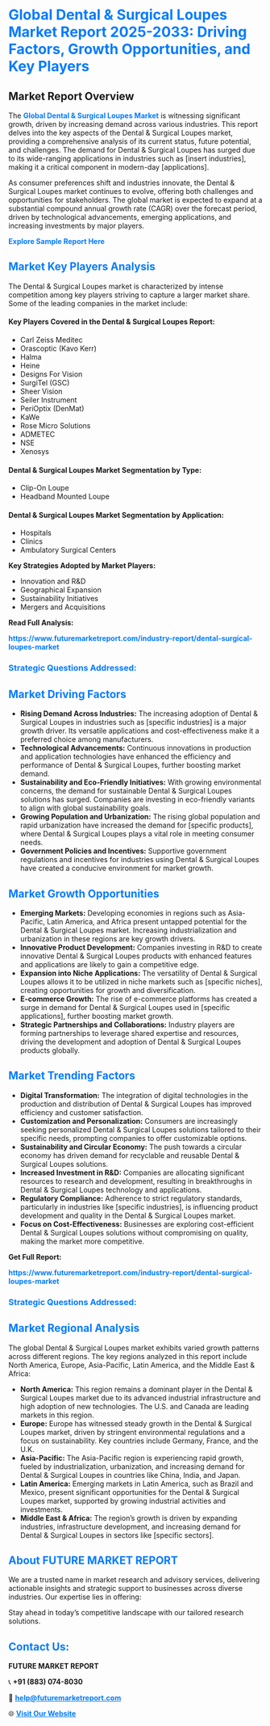 <h1 style="color: #007BFF;">Global Dental & Surgical Loupes Market Report 2025-2033: Driving Factors, Growth Opportunities, and Key Players</h1>

<section id="overview">
<h2>Market Report Overview</h2>
<p>The <a href="https://www.futuremarketreport.com/industry-report/dental-surgical-loupes-market" style="color: #007BFF; text-decoration: none;"><strong>Global Dental & Surgical Loupes Market</strong></a> is witnessing significant growth, driven by increasing demand across various industries. This report delves into the key aspects of the Dental & Surgical Loupes market, providing a comprehensive analysis of its current status, future potential, and challenges. The demand for Dental & Surgical Loupes has surged due to its wide-ranging applications in industries such as [insert industries], making it a critical component in modern-day [applications].</p>
<p>As consumer preferences shift and industries innovate, the Dental & Surgical Loupes market continues to evolve, offering both challenges and opportunities for stakeholders. The global market is expected to expand at a substantial compound annual growth rate (CAGR) over the forecast period, driven by technological advancements, emerging applications, and increasing investments by major players.</p>
</section>

<section id="overview">
<p><a href="https://www.futuremarketreport.com/request-sample/reportId=102638" style="color: #007BFF; text-decoration: none;"><strong>Explore Sample Report Here</strong></a></p>
</section>

<section id="key-players">
<h2 style="color: #007BFF;">Market Key Players Analysis</h2>
<p>The Dental & Surgical Loupes market is characterized by intense competition among key players striving to capture a larger market share. Some of the leading companies in the market include:</p>
<h4>Key Players Covered in the Dental & Surgical Loupes Report:</h4>
<ul><li>Carl Zeiss Meditec</li><li>Orascoptic (Kavo Kerr)</li><li>Halma</li><li>Heine</li><li>Designs For Vision</li><li>SurgiTel (GSC)</li><li>Sheer Vision</li><li>Seiler Instrument</li><li>PeriOptix (DenMat)</li><li>KaWe</li><li>Rose Micro Solutions</li><li>ADMETEC</li><li>NSE</li><li>Xenosys</li></ul>
<h4>Dental & Surgical Loupes Market Segmentation by Type:</h4>
<ul><li>Clip-On Loupe</li><li>Headband Mounted Loupe</li></ul>

<h4>Dental & Surgical Loupes Market Segmentation by Application:</h4>
<ul><li>Hospitals</li><li>Clinics</li><li>Ambulatory Surgical Centers</li></ul>
<p><strong>Key Strategies Adopted by Market Players:</strong></p>
<ul>
<li>Innovation and R&D</li>
<li>Geographical Expansion</li>
<li>Sustainability Initiatives</li>
<li>Mergers and Acquisitions</li>
</ul>
</section>

<section>
<p><strong>Read Full Analysis: </strong></p><a href="https://www.futuremarketreport.com/industry-report/dental-surgical-loupes-market" style="color: #007BFF; text-decoration: none;"><strong>https://www.futuremarketreport.com/industry-report/dental-surgical-loupes-market</strong></a>
<h3 style="color: #007BFF;">Strategic Questions Addressed:</h3>
</section>

<section id="driving-factors">
<h2 style="color: #007BFF;">Market Driving Factors</h2>
<ul>
<li><strong>Rising Demand Across Industries:</strong> The increasing adoption of Dental & Surgical Loupes in industries such as [specific industries] is a major growth driver. Its versatile applications and cost-effectiveness make it a preferred choice among manufacturers.</li>
<li><strong>Technological Advancements:</strong> Continuous innovations in production and application technologies have enhanced the efficiency and performance of Dental & Surgical Loupes, further boosting market demand.</li>
<li><strong>Sustainability and Eco-Friendly Initiatives:</strong> With growing environmental concerns, the demand for sustainable Dental & Surgical Loupes solutions has surged. Companies are investing in eco-friendly variants to align with global sustainability goals.</li>
<li><strong>Growing Population and Urbanization:</strong> The rising global population and rapid urbanization have increased the demand for [specific products], where Dental & Surgical Loupes plays a vital role in meeting consumer needs.</li>
<li><strong>Government Policies and Incentives:</strong> Supportive government regulations and incentives for industries using Dental & Surgical Loupes have created a conducive environment for market growth.</li>
</ul>
</section>

<section id="growth-opportunities">
<h2 style="color: #007BFF;">Market Growth Opportunities</h2>
<ul>
<li><strong>Emerging Markets:</strong> Developing economies in regions such as Asia-Pacific, Latin America, and Africa present untapped potential for the Dental & Surgical Loupes market. Increasing industrialization and urbanization in these regions are key growth drivers.</li>
<li><strong>Innovative Product Development:</strong> Companies investing in R&D to create innovative Dental & Surgical Loupes products with enhanced features and applications are likely to gain a competitive edge.</li>
<li><strong>Expansion into Niche Applications:</strong> The versatility of Dental & Surgical Loupes allows it to be utilized in niche markets such as [specific niches], creating opportunities for growth and diversification.</li>
<li><strong>E-commerce Growth:</strong> The rise of e-commerce platforms has created a surge in demand for Dental & Surgical Loupes used in [specific applications], further boosting market growth.</li>
<li><strong>Strategic Partnerships and Collaborations:</strong> Industry players are forming partnerships to leverage shared expertise and resources, driving the development and adoption of Dental & Surgical Loupes products globally.</li>
</ul>
</section>

<section id="trending-factors">
<h2 style="color: #007BFF;">Market Trending Factors</h2>
<ul>
<li><strong>Digital Transformation:</strong> The integration of digital technologies in the production and distribution of Dental & Surgical Loupes has improved efficiency and customer satisfaction.</li>
<li><strong>Customization and Personalization:</strong> Consumers are increasingly seeking personalized Dental & Surgical Loupes solutions tailored to their specific needs, prompting companies to offer customizable options.</li>
<li><strong>Sustainability and Circular Economy:</strong> The push towards a circular economy has driven demand for recyclable and reusable Dental & Surgical Loupes solutions.</li>
<li><strong>Increased Investment in R&D:</strong> Companies are allocating significant resources to research and development, resulting in breakthroughs in Dental & Surgical Loupes technology and applications.</li>
<li><strong>Regulatory Compliance:</strong> Adherence to strict regulatory standards, particularly in industries like [specific industries], is influencing product development and quality in the Dental & Surgical Loupes market.</li>
<li><strong>Focus on Cost-Effectiveness:</strong> Businesses are exploring cost-efficient Dental & Surgical Loupes solutions without compromising on quality, making the market more competitive.</li>
</ul>
</section>

<section>
<p><strong>Get Full Report: </strong></p><a href="https://www.futuremarketreport.com/industry-report/dental-surgical-loupes-market" style="color: #007BFF; text-decoration: none;"><strong>https://www.futuremarketreport.com/industry-report/dental-surgical-loupes-market</strong></a>
<h3 style="color: #007BFF;">Strategic Questions Addressed:</h3>
</section>


<section id="regional-analysis">
<h2 style="color: #007BFF;">Market Regional Analysis</h2>
<p>The global Dental & Surgical Loupes market exhibits varied growth patterns across different regions. The key regions analyzed in this report include North America, Europe, Asia-Pacific, Latin America, and the Middle East & Africa:</p>
<ul>
<li><strong>North America:</strong> This region remains a dominant player in the Dental & Surgical Loupes market due to its advanced industrial infrastructure and high adoption of new technologies. The U.S. and Canada are leading markets in this region.</li>
<li><strong>Europe:</strong> Europe has witnessed steady growth in the Dental & Surgical Loupes market, driven by stringent environmental regulations and a focus on sustainability. Key countries include Germany, France, and the U.K.</li>
<li><strong>Asia-Pacific:</strong> The Asia-Pacific region is experiencing rapid growth, fueled by industrialization, urbanization, and increasing demand for Dental & Surgical Loupes in countries like China, India, and Japan.</li>
<li><strong>Latin America:</strong> Emerging markets in Latin America, such as Brazil and Mexico, present significant opportunities for the Dental & Surgical Loupes market, supported by growing industrial activities and investments.</li>
<li><strong>Middle East & Africa:</strong> The region’s growth is driven by expanding industries, infrastructure development, and increasing demand for Dental & Surgical Loupes in sectors like [specific sectors].</li>
</ul>
</section>

<footer>
<h2 style="color: #007BFF;">About FUTURE MARKET REPORT</h2>
<p>We are a trusted name in market research and advisory services, delivering actionable insights and strategic support to businesses across diverse industries. Our expertise lies in offering:</p>

<p>Stay ahead in today’s competitive landscape with our tailored research solutions.</p>

<h2 style="color: #007BFF;">Contact Us:</h2>
<p><strong>FUTURE MARKET REPORT</strong></p>
<p>📞 <strong>+91 (883) 074-8030</strong></p>
<p>📧 <strong><a href="mailto:help@futuremarketreport.com" style="color: #007BFF;">help@futuremarketreport.com</a></strong></p>
<p>🌐 <strong><a href="https://www.futuremarketreport.com/" style="color: #007BFF;">Visit Our Website</a></strong></p>
</footer>